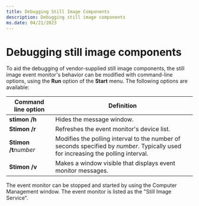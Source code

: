 ```yaml
---
title: Debugging Still Image Components
description: Debugging still image components
ms.date: 04/21/2023
---
```


# Debugging still image components

To aid the debugging of vendor-supplied still image components, the still image event monitor's behavior can be modified with command-line options, using the **Run** option of the **Start** menu. The following options are available:

| Command line option | Definition |
|--|--|
| **stimon /h** | Hides the message window. |
| **Stimon /r** | Refreshes the event monitor's device list. |
| **Stimon /t***number* | Modifies the polling interval to the number of seconds specified by *number*. Typically used for increasing the polling interval. |
| **Stimon /v** | Makes a window visible that displays event monitor messages. |

The event monitor can be stopped and started by using the Computer Management window. The event monitor is listed as the "Still Image Service".
